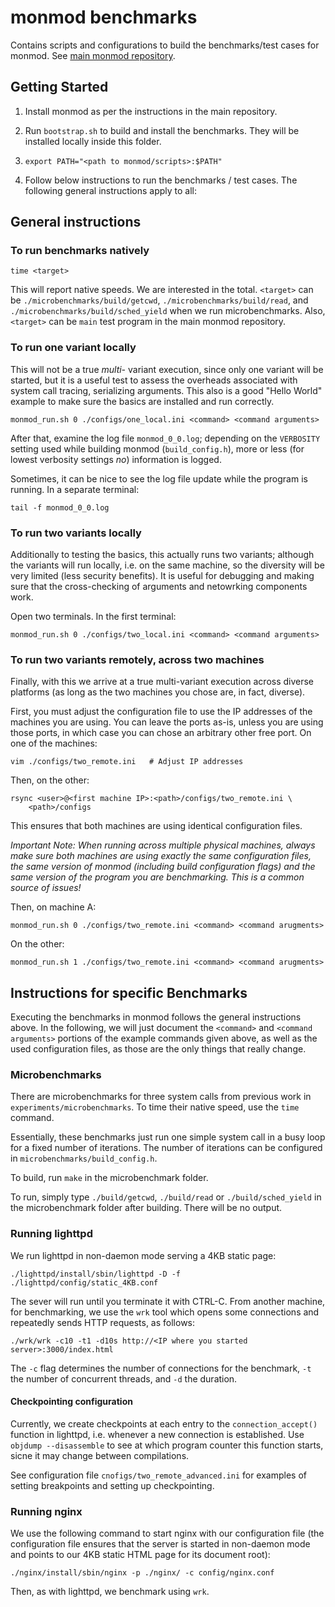 # monmod benchmarks

Contains scripts and configurations to build the benchmarks/test cases for
monmod. See [main monmod repository](https://github.com/andrej/monmod).


## Getting Started

1. Install monmod as per the instructions in the main repository.

2. Run `bootstrap.sh` to build and install the benchmarks. They will be
   installed locally inside this folder.

3. ```export PATH="<path to monmod/scripts>:$PATH"```

4. Follow below instructions to run the benchmarks / test cases. The 
   following general instructions apply to all:

## General instructions

### To run benchmarks natively

```
time <target>
```

This will report native speeds. We are interested in the total. `<target>` can be `./microbenchmarks/build/getcwd`, `./microbenchmarks/build/read`, and `./microbenchmarks/build/sched_yield` when we run microbenchmarks. Also, `<target>` can be `main` test program in the main monmod repository.

### To run one variant locally

This will not be a true _multi-_ variant execution, since only one variant will
be started, but it is a useful test to assess the overheads associated with
system call tracing, serializing arguments. This also is a good "Hello World"
example to make sure the basics are installed and run correctly.

```
monmod_run.sh 0 ./configs/one_local.ini <command> <command arguments>
```

After that, examine the log file `monmod_0_0.log`; depending on the
`VERBOSITY` setting used while building monmod (`build_config.h`), more or
less (for lowest verbosity settings _no_) information is logged.

Sometimes, it can be nice to see the log file update while the program is
running. In a separate terminal:

```
tail -f monmod_0_0.log
```


### To run two variants locally

Additionally to testing the basics, this actually runs two variants; although
the variants will run locally, i.e. on the same machine, so the diversity will
be very limited (less security benefits). It is useful for debugging and making
sure that the cross-checking of arguments and netowrking components work.

Open two terminals.  In the first terminal:

```
monmod_run.sh 0 ./configs/two_local.ini <command> <command arguments>
```

### To run two variants remotely, across two machines

Finally, with this we arrive at a true multi-variant execution across diverse
platforms (as long as the two machines you chose are, in fact, diverse).

First, you must adjust the configuration file to use the IP addresses of the
machines you are using. You can leave the ports as-is, unless you are using
those ports, in which case you can chose an arbitrary other free port. On
one of the machines:

```
vim ./configs/two_remote.ini   # Adjust IP addresses
```

Then, on the other:

```
rsync <user>@<first machine IP>:<path>/configs/two_remote.ini \
	<path>/configs
```

This ensures that both machines are using identical configuration files.

_*Important Note:* When running across multiple physical machines, always make
sure both machines are using exactly the same configuration files, the same
version of monmod (including build configuration flags) and the same version of
the program you are benchmarking. This is a common source of issues!_

Then, on machine A:

```
monmod_run.sh 0 ./configs/two_remote.ini <command> <command arugments>
```

On the other:

```
monmod_run.sh 1 ./configs/two_remote.ini <command> <command arugments>
```


## Instructions for specific Benchmarks

Executing the benchmarks in monmod follows the general instructions above. In
the following, we will just document the `<command>` and `<command arguments>`
portions of the example commands given above, as well as the used configuration
files, as those are the only things that really change.

### Microbenchmarks

There are microbenchmarks for three system calls from previous work in
`experiments/microbenchmarks`. To time their native speed, use
the `time` command. 

Essentially, these benchmarks just run one simple system call in a busy loop
for a fixed number of iterations. The number of iterations can be configured
in `microbenchmarks/build_config.h`.

To build, run `make` in the microbenchmark folder.

To run, simply type `./build/getcwd`, `./build/read` or `./build/sched_yield` 
in the microbenchmark folder after building. There will be no output.
 
### Running lighttpd

We run lighttpd in non-daemon mode serving a 4KB static page:

```
./lighttpd/install/sbin/lighttpd -D -f ./lighttpd/config/static_4KB.conf
```

The sever will run until you terminate it with CTRL-C. From another machine,
for benchmarking, we use the `wrk` tool which opens some connections and
repeatedly sends HTTP requests, as follows:
   
```
./wrk/wrk -c10 -t1 -d10s http://<IP where you started server>:3000/index.html
```

The `-c` flag determines the number of connections for the benchmark, `-t` the
number of concurrent threads, and `-d` the duration.

#### Checkpointing configuration

Currently, we create checkpoints at each entry to the `connection_accept()`
function in lighttpd, i.e. whenever a new connection is established. Use
`objdump --disassemble` to see at which program counter this function starts,
sicne it may change between compilations.

See configuration file `cnofigs/two_remote_advanced.ini` for examples of
setting breakpoints and setting up checkpointing. 

### Running nginx

We use the following command to start nginx with our configuration file (the
configuration file ensures that the server is started in non-daemon mode and
points to our 4KB static HTML page for its document root):

```
./nginx/install/sbin/nginx -p ./nginx/ -c config/nginx.conf 
```

Then, as with lighttpd, we benchmark using `wrk`.